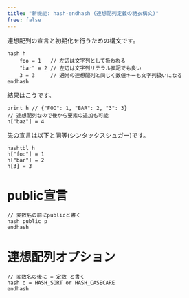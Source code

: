 ```yaml
---
title: "新機能: hash-endhash (連想配列定義の糖衣構文)"
free: false
---
```


連想配列の宣言と初期化を行うための構文です。

```stylus
hash h
    foo = 1   // 左辺は文字列として扱われる
    "bar" = 2 // 左辺は文字列リテラル表記でも良い
    3 = 3     // 通常の連想配列と同じく数値キーも文字列扱いになる
endhash
```

結果はこうです。

```stylus
print h // {"FOO": 1, "BAR": 2, "3": 3}
// 連想配列なので後から要素の追加も可能
h["baz"] = 4
```

先の宣言は以下と同等(シンタックスシュガー)です。

```stylus
hashtbl h
h["foo"] = 1
h["bar"] = 2
h[3] = 3
```

# public宣言

```stylus
// 変数名の前にpublicと書く
hash public p
endhash
```
# 連想配列オプション

```stylus
// 変数名の後に = 定数 と書く
hash o = HASH_SORT or HASH_CASECARE
endhash
```